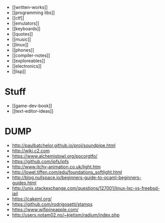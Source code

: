 * [[written-works]]
* [[programming libs]]
* [[ctf]]
* [[emulators]]
* [[keyboards]]
* [[quotes]]
* [[music]]
* [[linux]]
* [[phones]]
* [[compiler-notes]]
* [[exploreables]]
* [[electronics]]
* [[lisp]]

# Stuff
* [[game-dev-book]]
* [[text-editor-ideas]]

# DUMP
* http://paulbatchelor.github.io/proj/soundpipe.html
* http://wiki.c2.com
* https://www.alchemistowl.org/pocorgtfo/
* https://github.com/ipfs/ipfs
* http://www.itchy-animation.co.uk/light.htm
* http://lowel.tiffen.com/edu/foundations_softlight.html
* http://blog.nullspace.io/beginners-guide-to-ocaml-beginners-guides.html
* http://unix.stackexchange.com/questions/127001/linux-lxc-vs-freebsd-jail
* https://cakeml.org/
* https://github.com/rodrigosetti/stamps
* https://www.wifipineapple.com/
* http://users.notam02.no/~kjetism/radium/index.php
